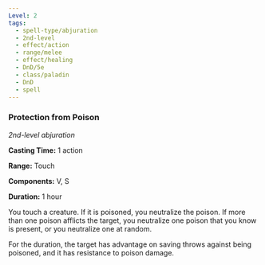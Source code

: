 ```yaml
---
Level: 2
tags:
  - spell-type/abjuration
  - 2nd-level
  - effect/action
  - range/melee
  - effect/healing
  - DnD/5e
  - class/paladin
  - DnD
  - spell
---
```

### Protection from Poison

*2nd-level abjuration*

**Casting Time:** 1 action

**Range:** Touch

**Components:** V, S

**Duration:** 1 hour

You touch a creature. If it is poisoned, you neutralize the poison. If more than one poison afflicts the target, you neutralize one poison that you know is present, or you neutralize one at random.

For the duration, the target has advantage on saving throws against being poisoned, and it has resistance to poison damage.